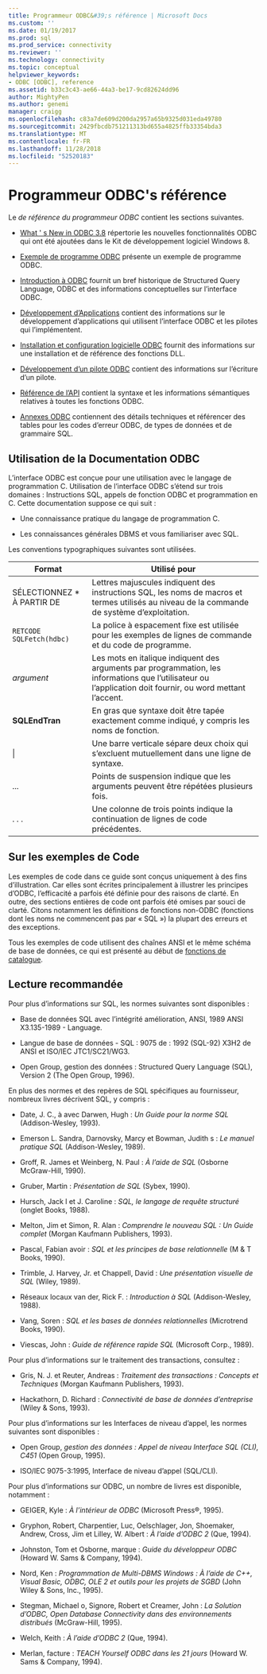 ```yaml
---
title: Programmeur ODBC&#39;s référence | Microsoft Docs
ms.custom: ''
ms.date: 01/19/2017
ms.prod: sql
ms.prod_service: connectivity
ms.reviewer: ''
ms.technology: connectivity
ms.topic: conceptual
helpviewer_keywords:
- ODBC [ODBC], reference
ms.assetid: b33c3c43-ae66-44a3-be17-9cd82624dd96
author: MightyPen
ms.author: genemi
manager: craigg
ms.openlocfilehash: c83a7de609d200da2957a65b9325d031eda49780
ms.sourcegitcommit: 2429fbcdb751211313bd655a4825ffb33354bda3
ms.translationtype: MT
ms.contentlocale: fr-FR
ms.lasthandoff: 11/28/2018
ms.locfileid: "52520183"
---
```

# <a name="odbc-programmer39s-reference"></a>Programmeur ODBC&#39;s référence
Le *de référence du programmeur ODBC* contient les sections suivantes.  
  
-   [What ' s New in ODBC 3.8](../../odbc/reference/what-s-new-in-odbc-3-8.md) répertorie les nouvelles fonctionnalités ODBC qui ont été ajoutées dans le Kit de développement logiciel Windows 8.  
  
-   [Exemple de programme ODBC](../../odbc/reference/sample-odbc-program.md) présente un exemple de programme ODBC.  
  
-   [Introduction à ODBC](../../odbc/reference/introduction-to-odbc.md) fournit un bref historique de Structured Query Language, ODBC et des informations conceptuelles sur l’interface ODBC.  
  
-   [Développement d’Applications](../../odbc/reference/develop-app/developing-applications.md) contient des informations sur le développement d’applications qui utilisent l’interface ODBC et les pilotes qui l’implémentent.  
  
-   [Installation et configuration logicielle ODBC](../../odbc/reference/install/installing-and-configuring-the-odbc-software.md) fournit des informations sur une installation et de référence des fonctions DLL.  
  
-   [Développement d’un pilote ODBC](../../odbc/reference/develop-driver/developing-an-odbc-driver.md) contient des informations sur l’écriture d’un pilote.  
  
-   [Référence de l’API](../../odbc/reference/syntax/odbc-reference.md) contient la syntaxe et les informations sémantiques relatives à toutes les fonctions ODBC.  
  
-   [Annexes ODBC](../../odbc/reference/appendixes/odbc-appendixes.md) contiennent des détails techniques et référencer des tables pour les codes d’erreur ODBC, de types de données et de grammaire SQL.  
  
## <a name="working-with-the-odbc-documentation"></a>Utilisation de la Documentation ODBC  
 L’interface ODBC est conçue pour une utilisation avec le langage de programmation C. Utilisation de l’interface ODBC s’étend sur trois domaines : Instructions SQL, appels de fonction ODBC et programmation en C. Cette documentation suppose ce qui suit :  
  
-   Une connaissance pratique du langage de programmation C.  
  
-   Les connaissances générales DBMS et vous familiariser avec SQL.  
  
 Les conventions typographiques suivantes sont utilisées.  
  
|Format|Utilisé pour|  
|------------|--------------|  
|SÉLECTIONNEZ * À PARTIR DE|Lettres majuscules indiquent des instructions SQL, les noms de macros et termes utilisés au niveau de la commande de système d’exploitation.|  
|`RETCODE SQLFetch(hdbc)`|La police à espacement fixe est utilisée pour les exemples de lignes de commande et du code de programme.|  
|*argument*|Les mots en italique indiquent des arguments par programmation, les informations que l’utilisateur ou l’application doit fournir, ou word mettant l’accent.|  
|**SQLEndTran**|En gras que syntaxe doit être tapée exactement comme indiqué, y compris les noms de fonction.|  
|&#124;|Une barre verticale sépare deux choix qui s’excluent mutuellement dans une ligne de syntaxe.|  
|...|Points de suspension indique que les arguments peuvent être répétées plusieurs fois.|  
|. . .|Une colonne de trois points indique la continuation de lignes de code précédentes.|  
  
## <a name="about-the-code-examples"></a>Sur les exemples de Code  
 Les exemples de code dans ce guide sont conçus uniquement à des fins d’illustration. Car elles sont écrites principalement à illustrer les principes d’ODBC, l’efficacité a parfois été définie pour des raisons de clarté. En outre, des sections entières de code ont parfois été omises par souci de clarté. Citons notamment les définitions de fonctions non-ODBC (fonctions dont les noms ne commencent pas par « SQL ») la plupart des erreurs et des exceptions.  
  
 Tous les exemples de code utilisent des chaînes ANSI et le même schéma de base de données, ce qui est présenté au début de [fonctions de catalogue](../../odbc/reference/develop-app/catalog-functions.md).  
  
## <a name="recommended-reading"></a>Lecture recommandée  
 Pour plus d’informations sur SQL, les normes suivantes sont disponibles :  
  
-   Base de données SQL avec l’intégrité amélioration, ANSI, 1989 ANSI X3.135-1989 - Language.  
  
-   Langue de base de données - SQL : 9075 de : 1992 (SQL-92) X3H2 de ANSI et ISO/IEC JTC1/SC21/WG3.  
  
-   Open Group, gestion des données : Structured Query Language (SQL), Version 2 (The Open Group, 1996).  
  
 En plus des normes et des repères de SQL spécifiques au fournisseur, nombreux livres décrivent SQL, y compris :  
  
-   Date, J. C., à avec Darwen, Hugh : *Un Guide pour la norme SQL* (Addison-Wesley, 1993).  
  
-   Emerson L. Sandra, Darnovsky, Marcy et Bowman, Judith s : *Le manuel pratique SQL* (Addison-Wesley, 1989).  
  
-   Groff, R. James et Weinberg, N. Paul : *À l’aide de SQL* (Osborne McGraw-Hill, 1990).  
  
-   Gruber, Martin : *Présentation de SQL* (Sybex, 1990).  
  
-   Hursch, Jack l et J. Caroline : *SQL, le langage de requête structuré* (onglet Books, 1988).  
  
-   Melton, Jim et Simon, R. Alan : *Comprendre le nouveau SQL : Un Guide complet* (Morgan Kaufmann Publishers, 1993).  
  
-   Pascal, Fabian avoir : *SQL et les principes de base relationnelle* (M & T Books, 1990).  
  
-   Trimble, J. Harvey, Jr. et Chappell, David : *Une présentation visuelle de SQL* (Wiley, 1989).  
  
-   Réseaux locaux van der, Rick F. : *Introduction à SQL* (Addison-Wesley, 1988).  
  
-   Vang, Soren : *SQL et les bases de données relationnelles* (Microtrend Books, 1990).  
  
-   Viescas, John : *Guide de référence rapide SQL* (Microsoft Corp., 1989).  
  
 Pour plus d’informations sur le traitement des transactions, consultez :  
  
-   Gris, N. J. et Reuter, Andreas : *Traitement des transactions : Concepts et Techniques* (Morgan Kaufmann Publishers, 1993).  
  
-   Hackathorn, D. Richard : *Connectivité de base de données d’entreprise* (Wiley & Sons, 1993).  
  
 Pour plus d’informations sur les Interfaces de niveau d’appel, les normes suivantes sont disponibles :  
  
-   Open Group, *gestion des données : Appel de niveau Interface SQL (CLI), C451* (Open Group, 1995).  
  
-   ISO/IEC 9075-3:1995, Interface de niveau d’appel (SQL/CLI).  
  
 Pour plus d’informations sur ODBC, un nombre de livres est disponible, notamment :  
  
-   GEIGER, Kyle : *À l’intérieur de ODBC* (Microsoft Press®, 1995).  
  
-   Gryphon, Robert, Charpentier, Luc, Oelschlager, Jon, Shoemaker, Andrew, Cross, Jim et Lilley, W. Albert : *À l’aide d’ODBC 2* (Que, 1994).  
  
-   Johnston, Tom et Osborne, marque : *Guide du développeur ODBC* (Howard W. Sams & Company, 1994).  
  
-   Nord, Ken : *Programmation de Multi-DBMS Windows : À l’aide de C++, Visual Basic, ODBC, OLE 2 et outils pour les projets de SGBD* (John Wiley & Sons, Inc., 1995).  
  
-   Stegman, Michael o, Signore, Robert et Creamer, John : *La Solution d’ODBC, Open Database Connectivity dans des environnements distribués* (McGraw-Hill, 1995).  
  
-   Welch, Keith : *À l’aide d’ODBC 2* (Que, 1994).  
  
-   Merlan, facture : *TEACH Yourself ODBC dans les 21 jours* (Howard W. Sams & Company, 1994).
